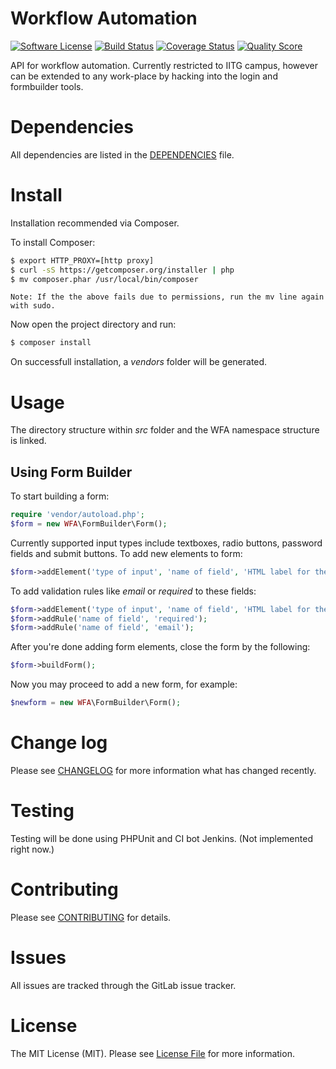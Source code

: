# Workflow Automation

[![Software License][ico-license]](LICENSE.md)
[![Build Status][ico-travis]][link-travis]
[![Coverage Status][ico-scrutinizer]][link-scrutinizer]
[![Quality Score][ico-code-quality]][link-code-quality]

API for workflow automation. Currently restricted to IITG campus, however can be extended to any work-place by hacking into the login and formbuilder tools.

# Dependencies

All dependencies are listed in the [DEPENDENCIES](DEPENDENCIES.md) file.

# Install

Installation recommended via Composer.

To install Composer:

``` bash
$ export HTTP_PROXY=[http proxy]
$ curl -sS https://getcomposer.org/installer | php
$ mv composer.phar /usr/local/bin/composer
```

``` Note: If the the above fails due to permissions, run the mv line again with sudo. ```

Now open the project directory and run:

``` bash
$ composer install
```
On successfull installation, a *vendors* folder will be generated.

# Usage

The directory structure within *src* folder and the WFA namespace structure is linked.

## Using Form Builder

To start building a form:
``` php
require 'vendor/autoload.php';
$form = new WFA\FormBuilder\Form();
```

Currently supported input types include textboxes, radio buttons, password fields and submit buttons. To add new elements to form:
``` php
$form->addElement('type of input', 'name of field', 'HTML label for the field');
```

To add validation rules like *email* or *required* to these fields:
``` php
$form->addElement('type of input', 'name of field', 'HTML label for the field');
$form->addRule('name of field', 'required');
$form->addRule('name of field', 'email');
```
After you're done adding form elements, close the form by the following:
``` php
$form->buildForm();
```

Now you may proceed to add a new form, for example:
``` php
$newform = new WFA\FormBuilder\Form();
```
# Change log

Please see [CHANGELOG](CHANGELOG.md) for more information what has changed recently.

# Testing

Testing will be done using PHPUnit and CI bot Jenkins. (Not implemented right now.)

# Contributing

Please see [CONTRIBUTING](CONTRIBUTING.md) for details.

# Issues

All issues are tracked through the GitLab issue tracker.

# License

The MIT License (MIT). Please see [License File](LICENSE.md) for more information.

[ico-version]: https://img.shields.io/packagist/v/:vendor/:package_name.svg?style=flat-square
[ico-license]: https://img.shields.io/badge/license-MIT-brightgreen.svg?style=flat-square
[ico-travis]: https://img.shields.io/travis/:vendor/:package_name/master.svg?style=flat-square
[ico-scrutinizer]: https://img.shields.io/scrutinizer/coverage/g/:vendor/:package_name.svg?style=flat-square
[ico-code-quality]: https://img.shields.io/scrutinizer/g/:vendor/:package_name.svg?style=flat-square
[ico-downloads]: https://img.shields.io/packagist/dt/:vendor/:package_name.svg?style=flat-square

[link-packagist]: https://packagist.org/packages/:vendor/:package_name
[link-travis]: https://travis-ci.org/:vendor/:package_name
[link-scrutinizer]: https://scrutinizer-ci.com/g/:vendor/:package_name/code-structure
[link-code-quality]: https://scrutinizer-ci.com/g/:vendor/:package_name
[link-downloads]: https://packagist.org/packages/:vendor/:package_name
[link-author]: https://github.com/:author_username
[link-contributors]: ../../contributors
